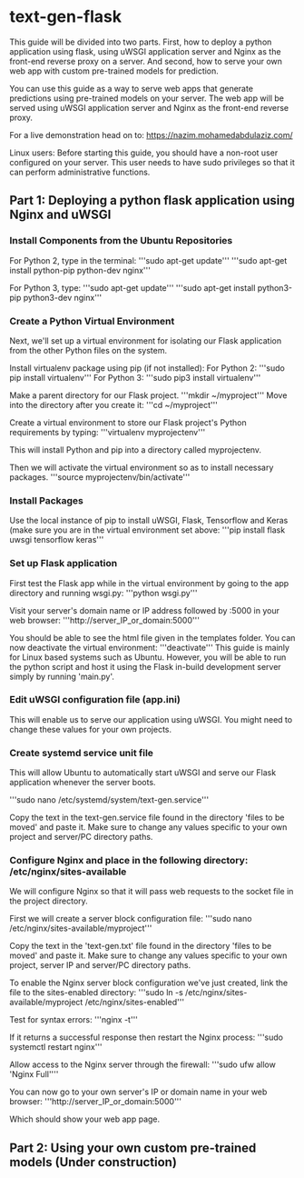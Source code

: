 # text-gen-flask
This guide will be divided into two parts. First, how to deploy a python application using flask, using uWSGI application server and Nginx as the front-end reverse proxy on a server. And second, how to serve your own web app with custom pre-trained models for prediction.

You can use this guide as a way to serve web apps that generate predictions using pre-trained models on your server. The web app will be served using uWSGI application server and Nginx as the front-end reverse proxy.

For a live demonstration head on to: https://nazim.mohamedabdulaziz.com/

Linux users: Before starting this guide, you should have a non-root user configured on your server. This user needs to have sudo privileges so that it can perform administrative functions.

## Part 1: Deploying a python flask application using Nginx and uWSGI

### Install Components from the Ubuntu Repositories
For Python 2, type in the terminal:
'''sudo apt-get update'''
'''sudo apt-get install python-pip python-dev nginx'''

For Python 3, type:
'''sudo apt-get update'''
'''sudo apt-get install python3-pip python3-dev nginx'''

### Create a Python Virtual Environment
Next, we'll set up a virtual environment for isolating our Flask application from the other Python files on the system.

Install virtualenv package using pip (if not installed):
For Python 2:
'''sudo pip install virtualenv'''
For Python 3:
'''sudo pip3 install virtualenv'''

Make a parent directory for our Flask project. 
'''mkdir ~/myproject'''
Move into the directory after you create it:
'''cd ~/myproject'''

Create a virtual environment to store our Flask project's Python requirements by typing:
'''virtualenv myprojectenv'''

This will install Python and pip into a directory called myprojectenv. 

Then we will activate the virtual environment so as to install necessary packages.
'''source myprojectenv/bin/activate'''

### Install Packages
Use the local instance of pip to install uWSGI, Flask, Tensorflow and Keras (make sure you are in the virtual environment set above:
'''pip install flask uwsgi tensorflow keras'''

### Set up Flask application
First test the Flask app while in the virtual environment by going to the app directory and running wsgi.py:
'''python wsgi.py'''

Visit your server's domain name or IP address followed by :5000 in your web browser:
'''http://server_IP_or_domain:5000'''

You should be able to see the html file given in the templates folder. You can now deactivate the virtual environment:
'''deactivate'''
This guide is mainly for Linux based systems such as Ubuntu. However, you will be able to run the python script and host it using the Flask in-build development server simply by running 'main.py'.

### Edit uWSGI configuration file (app.ini)

This will enable us to serve our application using uWSGI. You might need to change these values for your own projects.

### Create systemd service unit file 
This will allow Ubuntu to automatically start uWSGI and serve our Flask application whenever the server boots. 

'''sudo nano /etc/systemd/system/text-gen.service'''

Copy the text in the text-gen.service file found in the directory 'files to be moved' and paste it. Make sure to change any values specific to your own project and server/PC directory paths.

### Configure Nginx and place in the following directory: /etc/nginx/sites-available

We will configure Nginx so that it will pass web requests to the socket file in the project directory.

First we will create a server block configuration file:
'''sudo nano /etc/nginx/sites-available/myproject'''

Copy the text in the 'text-gen.txt' file found in the directory 'files to be moved' and paste it. Make sure to change any values specific to your own project, server IP and server/PC directory paths.

To enable the Nginx server block configuration we've just created, link the file to the sites-enabled directory:
'''sudo ln -s /etc/nginx/sites-available/myproject /etc/nginx/sites-enabled'''

Test for syntax errors:
'''nginx -t'''

If it returns a successful response then restart the Nginx process:
'''sudo systemctl restart nginx'''

Allow access to the Nginx server through the firewall:
'''sudo ufw allow 'Nginx Full''''

You can now go to your own server's IP or domain name in your web browser:
'''http://server_IP_or_domain:5000'''

Which should show your web app page.

## Part 2: Using your own custom pre-trained models (Under construction)

